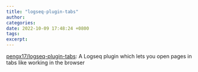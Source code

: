 ```yaml
---
title: "logseq-plugin-tabs"
author: 
categories: 
date: 2022-10-09 17:48:24 +0800
tags: 
excerpt: 
---
```






[pengx17/logseq-plugin-tabs](https://github.com/pengx17/logseq-plugin-tabs): A Logseq plugin which lets you open pages in tabs like working in the browser







